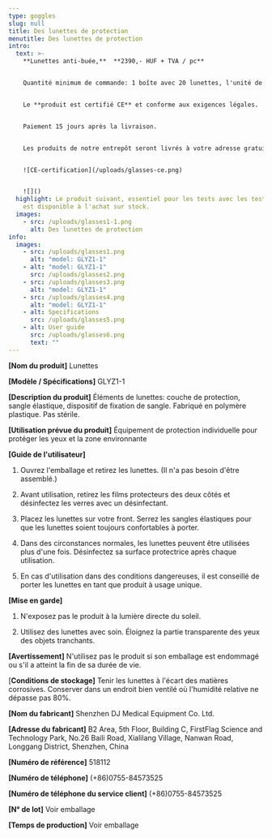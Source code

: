 ```yaml
---
type: goggles
slug: null
title: Des lunettes de protection
menutitle: Des lunettes de protection
intro:
  text: >-
    **Lunettes anti-buée,**  **2390,- HUF + TVA / pc**


    Quantité minimum de commande: 1 boîte avec 20 lunettes, l'unité de livraison suivante est de 200 pièces (10 boîtes x 20 pièces)


    Le **produit est certifié CE** et conforme aux exigences légales.


    Paiement 15 jours après la livraison.


    Les produits de notre entrepôt seront livrés à votre adresse gratuitement si la commande dépasse 50 000 HUF net.


    ![CE-certification](/uploads/glasses-ce.png)


    ![]()
  highlight: Le produit suivant, essentiel pour les tests avec les tests COVID-19,
    est disponible à l'achat sur stock.
  images:
    - src: /uploads/glasses1-1.png
      alt: Des lunettes de protection
info:
  images:
    - src: /uploads/glasses1.png
      alt: "model: GLYZ1-1"
    - alt: "model: GLYZ1-1"
      src: /uploads/glasses2.png
    - src: /uploads/glasses3.png
      alt: "model: GLYZ1-1"
    - src: /uploads/glasses4.png
      alt: "model: GLYZ1-1"
    - alt: Specifications
      src: /uploads/glasses5.png
    - alt: User guide
      src: /uploads/glasses6.png
      text: ""
---
```

**\[Nom du produit]** Lunettes

**\[Modèle / Spécifications]** GLYZ1-1

**\[Description du produit]** Éléments de lunettes: couche de protection, sangle élastique, dispositif de fixation de sangle. Fabriqué en polymère plastique. Pas stérile.

**\[Utilisation prévue du produit]** Équipement de protection individuelle pour protéger les yeux et la zone environnante

**\[Guide de l'utilisateur]**

1. Ouvrez l'emballage et retirez les lunettes. (Il n'a pas besoin d'être assemblé.)

2. Avant utilisation, retirez les films protecteurs des deux côtés et désinfectez les verres avec un désinfectant.

3. Placez les lunettes sur votre front. Serrez les sangles élastiques pour que les lunettes soient toujours confortables à porter.

4. Dans des circonstances normales, les lunettes peuvent être utilisées plus d'une fois. Désinfectez sa surface protectrice après chaque utilisation.

5. En cas d'utilisation dans des conditions dangereuses, il est conseillé de porter les lunettes en tant que produit à usage unique.

**\[Mise en garde]**

1. N'exposez pas le produit à la lumière directe du soleil.

2. Utilisez des lunettes avec soin. Éloignez la partie transparente des yeux des objets tranchants.

**\[Avertissement]** N'utilisez pas le produit si son emballage est endommagé ou s'il a atteint la fin de sa durée de vie.

[**Conditions de stockage]** Tenir les lunettes à l'écart des matières corrosives. Conserver dans un endroit bien ventilé où l'humidité relative ne dépasse pas 80%.

**\[Nom du fabricant]** Shenzhen DJ Medical Equipment Co. Ltd.

**\[Adresse du fabricant]** B2 Area, 5th Floor, Building C, FirstFlag Science and Technology Park, No.26 Baili Road, Xialilang Village, Nanwan Road, Longgang District, Shenzhen, China

**\[Numéro de référence]** 518112

**\[Numéro de téléphone]** (+86)0755-84573525

**\[Numéro de téléphone du service client]** (+86)0755-84573525

**\[N° de lot]** Voir emballage

**\[Temps de production]** Voir emballage